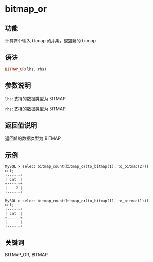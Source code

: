 # bitmap_or

## 功能

计算两个输入 bitmap 的并集，返回新的 bitmap

## 语法

```Haskell
BITMAP_OR(lhs, rhs)
```

## 参数说明

`lhs`: 支持的数据类型为 BITMAP

`rhs`: 支持的数据类型为 BITMAP

## 返回值说明

返回值的数据类型为 BITMAP

## 示例

```Plain Text
MySQL > select bitmap_count(bitmap_or(to_bitmap(1), to_bitmap(2))) cnt;
+------+
| cnt  |
+------+
|    2 |
+------+

MySQL > select bitmap_count(bitmap_or(to_bitmap(1), to_bitmap(1))) cnt;
+------+
| cnt  |
+------+
|    1 |
+------+
```

## 关键词

BITMAP_OR, BITMAP
